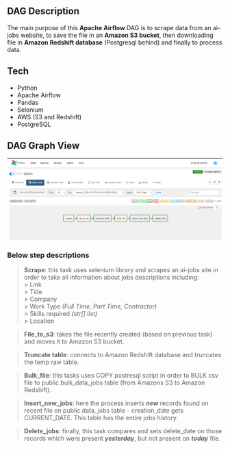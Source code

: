 ## DAG Description
The main purpose of this **Apache Airflow** DAG is to scrape data from an ai-jobs website, to save the file in an **Amazon S3 bucket**, then downloading file in **Amazon Redshift database** (Postgresql behind) and finally to process data.

## Tech
- Python
- Apache Airflow
- Pandas
- Selenium
- AWS (S3 and Redshift)
- PostgreSQL


## DAG Graph View

![image info](dag_detail.png)

### Below step descriptions

> **Scrape**: this task uses selenium library and scrapes an ai-jobs site in order to take all information about jobs descriptions including:  
      > Link  
      > Title  
      > Company  
      > Work Type *(Full Time, Part Time, Contractor)*  
      > Skills required *(str[] list)*  
      > Location  

> **File_to_s3**: takes the file recently created (based on previous task) and moves it to Amazon S3 bucket.

> **Truncate table**: connects to Amazon Redshift database and truncates the temp raw table.

> **Bulk_file**: this tasks uses COPY postresql script in order to BULK csv file to public.bulk_data_jobs table (from Amazons S3 to Amazon Redshift).

> **Insert_new_jobs**: here the process inserts ***new*** records found on recent file on public.data_jobs table - creation_date gets CURRENT_DATE.
This table has the entire jobs history.

> **Delete_jobs**: finally, this task compares and sets delete_date on those records which were present ***yesterday***, but not present on ***today*** file.

